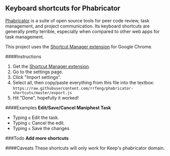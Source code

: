 ## Keyboard shortcuts for Phabricator

[Phabricator](http://phabricator.org) is a suite of open source tools for peer code review, task management, and project communication. Its keyboard shortcuts are generally pretty terrible, especially when compared to other web apps for task management.

This project uses the [Shortcut Manager extension](https://chrome.google.com/webstore/detail/shortcut-manager/mgjjeipcdnnjhgodgjpfkffcejoljijf) for Google Chrome.

####Instructions
1. Get the [Shortcut Manager extension](https://chrome.google.com/webstore/detail/shortcut-manager/mgjjeipcdnnjhgodgjpfkffcejoljijf).
2. Go to the settings page.
3. Click "Import settings".
4. Select all, then copy/paste everything from this file into the textbox: `https://raw.githubusercontent.com/rrfeng/phabricator-shortcuts/master/export.js`
5. Hit "Done", hopefully it worked!

####Examples
**Edit/Save/Cancel Maniphest Task**

  * Typing `e` Edit the task.
  * Typing `c` Cancel the edit.
  * Typing `s` Save the changes

###Todo
**Add more shortcuts**

####Caveats
These shortcuts will only work for Keep's phabricator domain.
